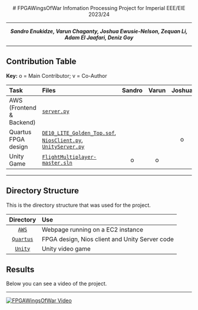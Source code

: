 <center>
# FPGAWingsOfWar
Infomation Processing Project for Imperial EEE/EIE 2023/24

---

**_Sandro Enukidze, Varun Chaganty, Joshua Ewusie-Nelson, Zequan Li, Adam El Jaafari, Deniz Goy_**

---

</center>

## Contribution Table

**Key:** o = Main Contributor; v = Co-Author


| Task                | Files                                                                                                                                     | Sandro | Varun | Joshua | Zequan | Adam | Deniz |
|:--------------------|:------------------------------------------------------------------------------------------------------------------------------------------|:--------:|:-----:|:------:|:-----:|:----:|:----------:|
| AWS (Frontend & Backend)             | [`server.py`](AWS/server.py)                                                                                               |          |       |        |   o   |      |            |
| Quartus FPGA design           | [`DE10_LITE_Golden_Top.sof`](Quartus/dogfight/DE10_LITE_Golden_Top.sof), [`NiosClient.py`](Quartus/dogfight/software/dog_sw_test4/NiosClient.py), [`UnityServer.py`](Quartus/dogfight/software/dog_sw_test4/UnityServer.py)   |     |       |    o     |       |       |    o     |
| Unity Game                  | [`FlightMultiplayer-master.sln`](Unity/FlightMultiplayer-master/FlightMultiplayer-master/FlightMultiplayer-master.sln)              |   o   |   o   |        |       |   o   |             |

___
## Directory Structure
This is the directory structure that was used for the project.

Directory    | Use
:-----------:|:------------------------------------------------
[`AWS`](./AWS/)     | Webpage running on a EC2 instance
[`Quartus`](./Quartus/)     | FPGA design, Nios client and Unity Server code
[`Unity`](./Unity/)         | Unity video game

## Results
Below you can see a video of the project. 
___
[![FPGAWingsOfWar Video](https://img.youtube.com/vi/p6NtJfPnt88/0.jpg)](https://youtu.be/p6NtJfPnt88)
